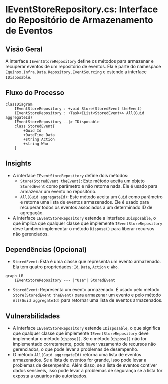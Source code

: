 # IEventStoreRepository.cs: Interface do Repositório de Armazenamento de Eventos

## Visão Geral
A interface `IEventStoreRepository` define os métodos para armazenar e recuperar eventos de um repositório de eventos. Ela é parte do namespace `Equinox.Infra.Data.Repository.EventSourcing` e estende a interface `IDisposable`.

## Fluxo do Processo
```mermaid
classDiagram
    IEventStoreRepository : +void Store(StoredEvent theEvent)
    IEventStoreRepository : +Task<IList<StoredEvent>> All(Guid aggregateId)
    IEventStoreRepository --|> IDisposable
    class StoredEvent{
        +Guid Id
        +DateTime Data
        +string Action
        +string Who
    }
```
## Insights
- A interface `IEventStoreRepository` define dois métodos:
  - `Store(StoredEvent theEvent)`: Este método aceita um objeto `StoredEvent` como parâmetro e não retorna nada. Ele é usado para armazenar um evento no repositório.
  - `All(Guid aggregateId)`: Este método aceita um `Guid` como parâmetro e retorna uma lista de eventos armazenados. Ele é usado para recuperar todos os eventos associados a um determinado ID de agregação.
- A interface `IEventStoreRepository` estende a interface `IDisposable`, o que implica que qualquer classe que implemente `IEventStoreRepository` deve também implementar o método `Dispose()` para liberar recursos não gerenciados.

## Dependências (Opcional)
- `StoredEvent`: Esta é uma classe que representa um evento armazenado. Ela tem quatro propriedades: `Id`, `Data`, `Action` e `Who`.

```mermaid
graph LR
    IEventStoreRepository --- |"Usa"| StoredEvent
```
- `StoredEvent`: Representa um evento armazenado. É usado pelo método `Store(StoredEvent theEvent)` para armazenar um evento e pelo método `All(Guid aggregateId)` para retornar uma lista de eventos armazenados.

## Vulnerabilidades
- A interface `IEventStoreRepository` estende `IDisposable`, o que significa que qualquer classe que implemente `IEventStoreRepository` deve implementar o método `Dispose()`. Se o método `Dispose()` não for implementado corretamente, pode haver vazamento de recursos não gerenciados, o que pode levar a problemas de desempenho.
- O método `All(Guid aggregateId)` retorna uma lista de eventos armazenados. Se a lista de eventos for grande, isso pode levar a problemas de desempenho. Além disso, se a lista de eventos contiver dados sensíveis, isso pode levar a problemas de segurança se a lista for exposta a usuários não autorizados.